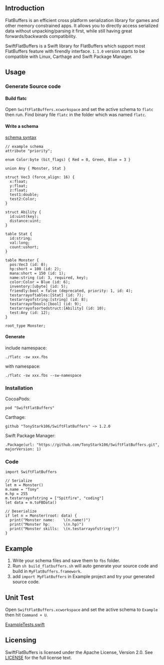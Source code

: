 ## Introduction
FlatBuffers is an efficient cross platform serialization library for games and other memory constrained apps. It allows you to directly access serialized data without unpacking/parsing it first, while still having great forwards/backwards compatibility.

SwiftFlatBuffers is a Swift library for FlatBuffers which support most FlatBuffers feature with firendly interface. `1.1.0` version starts to be compatible with Linux, Carthage and Swift Package Manager.

## Usage
### Generate Source code

#### Build flatc

Open `SwiftFlatBuffers.xcworkspace` and set the active schema to `flatc` then run. Find binary file `flatc` in the folder which was named `flatc`.

#### Write a schema
[schema syntax](https://google.github.io/flatbuffers/flatbuffers_guide_writing_schema.html)

```
// example schema
attribute "priority";

enum Color:byte (bit_flags) { Red = 0, Green, Blue = 3 }

union Any { Monster, Stat }

struct Vec3 (force_align: 16) {
  x:float;
  y:float;
  z:float;
  test1:double;
  test2:Color;
}

struct Ability {
  id:uint(key);
  distance:uint;
}

table Stat {
  id:string;
  val:long;
  count:ushort;
}

table Monster {
  pos:Vec3 (id: 0);
  hp:short = 100 (id: 2);
  mana:short = 150 (id: 1);
  name:string (id: 3, required, key);
  color:Color = Blue (id: 6);
  inventory:[ubyte] (id: 5);
  friendly:bool = false (deprecated, priority: 1, id: 4);
  testarrayoftables:[Stat] (id: 7);
  testarrayofstring:[string] (id: 8);
  testarrayofbools:[bool] (id: 9);
  testarrayofsortedstruct:[Ability] (id: 10);
  test:Any (id: 12);
}

root_type Monster;
```
#### Generate
include namespace:

```
./flatc -sw xxx.fbs
``` 
with namespace:

```
./flatc -sw xxx.fbs --sw-namespace
```

### Installation
CocoaPods:

```
pod "SwiftFlatBuffers"
```

Carthage:

```
github "TonyStark106/SwiftFlatBuffers" ~> 1.2.0
```

Swift Package Manager:

```
.Package(url: "https://github.com/TonyStark106/SwiftFlatBuffers.git", majorVersion: 1)
```

### Code
```
import SwiftFlatBuffers

// Serialize
let m = Monster()
m.name = "Tony"
m.hp = 255
m.testarrayofstring = ["Spitfire", "coding"]
let data = m.toFBData()

// Deserialize
if let n = Monster(root: data) {
  print("Monster name:    \(n.name!)")
  print("Monster hp:      \(n.hp)")
  print("Monster skills:  \(n.testarrayofstring!)")
}
```

## Example
1. Write your schema files and save them to `fbs` folder.
2. Run `sh build_flatbuffers.sh` will auto generate your source code and build in `MyFlatBuffers.framework`.
3. add `import MyFlatBuffers` in Example project and try your generated source code.


## Unit Test

Open `SwiftFlatBuffers.xcworkspace` and set the active schema to `Example` then hit `Command + U`.

[ExampleTests.swift](https://github.com/TonyStark106/SwiftFlatBuffers/blob/master/Example/ExampleTests/ExampleTests.swift)

## Licensing
SwiftFlatBuffers is licensed under the Apache License, Version 2.0. See [LICENSE](https://github.com/TonyStark106/SwiftFlatBuffers/blob/master/LICENSE.txt) for the full license text.
